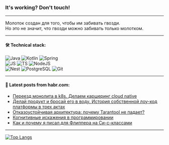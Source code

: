 ### It's working? Don't touch!

---
Молоток создан для того, чтобы им забивать гвозди. <br>
Но это не значит, что гвозди можно забивать только молотком.

---

#### 🛠️ Technical stack:

![Java](https://img.shields.io/badge/Java-informational?logo=Oracle&style=flat&logoColor=white&color=FF4500)
![Kotlin](https://img.shields.io/badge/Kotlin-informational?logo=Kotlin&style=flat&logoColor=white&color=774D97)
![Spring](https://img.shields.io/badge/SpringBoot-informational?logo=SpringBoot&style=flat&logoColor=white&color=6DB33F) <br>
![JS](https://img.shields.io/badge/JS-informational?logo=javaScript&style=flat&logoColor=black&color=F7Df1E)
![TS](https://img.shields.io/badge/TypeScript-informational?logo=typeScript&style=flat&logoColor=black&color=0667A8)
![NodeJS](https://img.shields.io/badge/NodeJS-informational?logo=node.js&style=flat&logoColor=white&color=70A760) <br>
![Nest](https://img.shields.io/badge/NestJS-informational?logo=NestJS&style=flat&logoColor=white&color=E0234E)
![PostgreSQL](https://img.shields.io/badge/PostgreSQL-informational?logo=PostgreSQL&style=flat&logoColor=white&color=DAA520)
![Git](https://img.shields.io/badge/Git-informational?logo=git&style=flat&logoColor=white&color=778899)

___

#### 💬 Latest posts from habr.com:

<!-- BLOG-POST-LIST:START -->
- [Переезд монолита в k8s. Делаем каршеринг cloud native](https://habr.com/ru/companies/citydrive/articles/769528/?utm_source=habrahabr&utm_medium=rss&utm_campaign=769528)
- [Делай продукт и бросай его в воду. История собственной лоу-код платформы в трех актах](https://habr.com/ru/articles/769296/?utm_source=habrahabr&utm_medium=rss&utm_campaign=769296)
- [Отказоустойчивая архитектура: почему Tarantool не падает?](https://habr.com/ru/companies/vk/articles/768360/?utm_source=habrahabr&utm_medium=rss&utm_campaign=768360)
- [Когнитивные искажения в программировании](https://habr.com/ru/companies/reksoft/articles/769504/?utm_source=habrahabr&utm_medium=rss&utm_campaign=769504)
- [Как и почему я писал для Флиппера на Си-с-классами](https://habr.com/ru/companies/ruvds/articles/768658/?utm_source=habrahabr&utm_medium=rss&utm_campaign=768658)
<!-- BLOG-POST-LIST:END -->

---
[![Top Langs](https://github-readme-stats-git-master-advtsetting-gmailcom.vercel.app/api/top-langs/?username=zloylis&langs_count=10&hide_title=false&title_color=e6edf3&size_weight=0.5&count_weight=0.5&layout=compact&hide_border=true&theme=dracula)](https://github.com/zloylis)

<!-- ![GitHub stats](https://github-readme-stats-git-master-advtsetting-gmailcom.vercel.app/api?username=zloylis&show_icons=true&hide_border=true&theme=dracula&hide_title=true&include_all_commits=true&count_private=true&hide=contribs&hide_rank=true) -->
